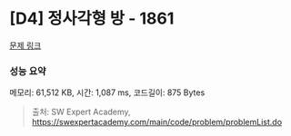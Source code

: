# [D4] 정사각형 방 - 1861 

[문제 링크](https://swexpertacademy.com/main/code/problem/problemDetail.do?contestProbId=AV5LtJYKDzsDFAXc) 

### 성능 요약

메모리: 61,512 KB, 시간: 1,087 ms, 코드길이: 875 Bytes



> 출처: SW Expert Academy, https://swexpertacademy.com/main/code/problem/problemList.do